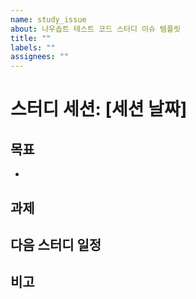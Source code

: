 ```yaml
---
name: study_issue
about: 나우솝트 테스트 코드 스터디 이슈 템플릿
title: ""
labels: ""
assignees: ""
---
```


# 스터디 세션: [세션 날짜]

## 목표

<!-- 다음 세션에서 달성하고자 하는 목표 -->

-

## 과제

<!-- - [ ] 교재 ~까지 읽고 정리하기 -->

## 다음 스터디 일정

<!-- - 2024.0x.xx / xx:xx -->

## 비고

<!-- 추가 사항 또는 참고사항 -->
<!-- - N/A -->

